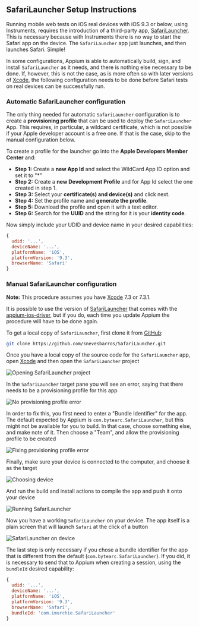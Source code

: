 ## SafariLauncher Setup Instructions

Running mobile web tests on iOS real devices with iOS 9.3 or below, using Instruments, requires the introduction of a third-party app, [SafariLauncher](https://github.com/snevesbarros/SafariLauncher). This is necessary because with Instruments there is no way to start the Safari app on the device. The `SafariLauncher` app just launches, and then launches Safari. Simple!

In some configurations, Appium is able to automatically build, sign, and install `SafariLauncher` as it needs, and there is nothing else necessary to be done. If, however, this is not the case, as is more often so with later versions of [Xcode](https://developer.apple.com/xcode/), the following configuration needs to be done before Safari tests on real devices can be successfully run.

### Automatic SafariLauncher configuration

The only thing needed for automatic `SafariLauncher` configuration is to create a **provisioning profile** that can be used to deploy the `SafariLauncher` App. This requires, in particular, a wildcard certificate, which is not possible if your Apple developer account is a free one. If that is the case, skip to the manual configuration below.

To create a profile for the launcher go into the **Apple Developers Member Center** and:

- **Step 1:** Create a **new App Id** and select the WildCard App ID option and set it to "*"
- **Step 2:** Create a **new Development Profile** and for App Id select the one created in step 1.
- **Step 3:** Select your **certificate(s) and device(s)** and click next.
- **Step 4:** Set the profile name and **generate the profile**.
- **Step 5:** Download the profile and open it with a text editor.
- **Step 6:** Search for the **UUID** and the string for it is your **identity code**.

Now simply include your UDID and device name in your desired capabilities:

```js
{
  udid: '...',
  deviceName: '...',
  platformName: 'iOS',
  platformVersion: '9.3',
  browserName: 'Safari'
}
```

### Manual SafariLauncher configuration

**Note:** This procedure assumes you have [Xcode](https://developer.apple.com/xcode/) 7.3 or 7.3.1.

It is possible to use the version of [SafariLauncher](https://github.com/snevesbarros/SafariLauncher) that comes with the [appium-ios-driver](https://github.com/appium/appium-ios-driver), but if you do, each time you update Appium the procedure will have to be done again.

To get a local copy of `SafariLauncher`, first clone it from [GitHub](https://github.com/):

```bash
git clone https://github.com/snevesbarros/SafariLauncher.git
```

Once you have a local copy of the source code for the `SafariLauncher` app, open [Xcode](https://developer.apple.com/xcode/) and then open the `SafariLauncher` project

![Opening SafariLauncher project](ios-uiautomation-safari-launcher-img/opening.png)

In the `SafariLauncher` target pane you will see an error, saying that there needs to be a provisioning profile for this app

![No provisioning profile error](ios-uiautomation-safari-launcher-img/no-provisioning-profile.png)

In order to fix this, you first need to enter a "Bundle Identifier" for the app. The default expected by Appium is `com.bytearc.SafariLauncher`, but this might not be available for you to build. In that case, choose something else, and make note of it. Then choose a "Team", and allow the provisioning profile to be created

![Fixing provisioning profile error](ios-uiautomation-safari-launcher-img/changing-bundleid.png)

Finally, make sure your device is connected to the computer, and choose it as the target

![Choosing device](ios-uiautomation-safari-launcher-img/choosing-target.png)

And run the build and install actions to compile the app and push it onto your device

![Running SafariLauncher](ios-uiautomation-safari-launcher-img/running.png)

Now you have a working `SafariLauncher` on your device. The app itself is a plain screen that will launch `Safari` at the click of a button

![SafariLauncher on device](ios-uiautomation-safari-launcher-img/safarilauncher.png)

The last step is only necessary if you chose a bundle identifier for the app that is different from the default (`com.bytearc.SafariLauncher`). If you did, it is necessary to send that to Appium when creating a session, using the `bundleId` desired capability:

```js
{
  udid: '...',
  deviceName: '...',
  platformName: 'iOS',
  platformVersion: '9.3',
  browserName: 'Safari',
  bundleId: 'com.imurchie.SafariLauncher'
}
```